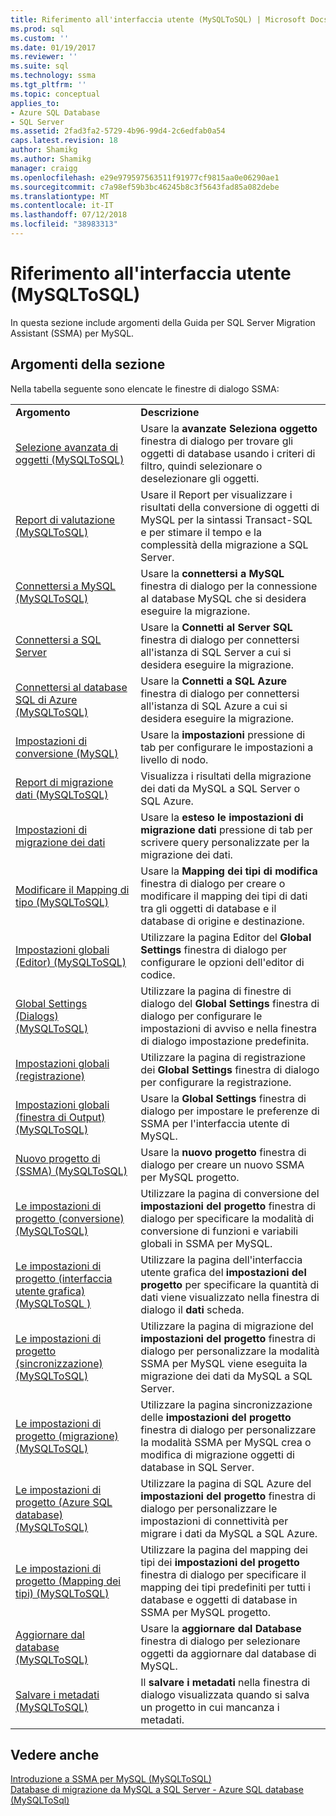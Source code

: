```yaml
---
title: Riferimento all'interfaccia utente (MySQLToSQL) | Microsoft Docs
ms.prod: sql
ms.custom: ''
ms.date: 01/19/2017
ms.reviewer: ''
ms.suite: sql
ms.technology: ssma
ms.tgt_pltfrm: ''
ms.topic: conceptual
applies_to:
- Azure SQL Database
- SQL Server
ms.assetid: 2fad3fa2-5729-4b96-99d4-2c6edfab0a54
caps.latest.revision: 18
author: Shamikg
ms.author: Shamikg
manager: craigg
ms.openlocfilehash: e29e979597563511f91977cf9815aa0e06290ae1
ms.sourcegitcommit: c7a98ef59b3bc46245b8c3f5643fad85a082debe
ms.translationtype: MT
ms.contentlocale: it-IT
ms.lasthandoff: 07/12/2018
ms.locfileid: "38983313"
---
```

# <a name="user-interface-reference-mysqltosql"></a>Riferimento all'interfaccia utente (MySQLToSQL)
In questa sezione include argomenti della Guida per SQL Server Migration Assistant (SSMA) per MySQL.  
  
## <a name="in-this-section"></a>Argomenti della sezione  
Nella tabella seguente sono elencate le finestre di dialogo SSMA:  
  
|||  
|-|-|  
|**Argomento**|**Descrizione**|  
|[Selezione avanzata di oggetti &#40;MySQLToSQL&#41;](../../ssma/mysql/advanced-object-selection-mysqltosql.md)|Usare la **avanzate Seleziona oggetto** finestra di dialogo per trovare gli oggetti di database usando i criteri di filtro, quindi selezionare o deselezionare gli oggetti.|  
|[Report di valutazione &#40;MySQLToSQL&#41;](../../ssma/mysql/assessment-report-mysqltosql.md)|Usare il Report per visualizzare i risultati della conversione di oggetti di MySQL per la sintassi Transact-SQL e per stimare il tempo e la complessità della migrazione a SQL Server.|  
|[Connettersi a MySQL &#40;MySQLToSQL&#41;](../../ssma/mysql/connect-to-mysql-mysqltosql.md)|Usare la **connettersi a MySQL** finestra di dialogo per la connessione al database MySQL che si desidera eseguire la migrazione.|  
|[Connettersi a SQL Server](http://msdn.microsoft.com/d73abd3a-80df-4293-b973-1723069db049)|Usare la **Connetti al Server SQL** finestra di dialogo per connettersi all'istanza di SQL Server a cui si desidera eseguire la migrazione.|  
|[Connettersi al database SQL di Azure &#40;MySQLToSQL&#41;](../../ssma/mysql/connect-to-azure-sql-db-mysqltosql.md)|Usare la **Connetti a SQL Azure** finestra di dialogo per connettersi all'istanza di SQL Azure a cui si desidera eseguire la migrazione.|  
|[Impostazioni di conversione (MySQL)](http://msdn.microsoft.com/f551cf6e-1575-4206-9cca-975b5b43a6b8)|Usare la **impostazioni** pressione di tab per configurare le impostazioni a livello di nodo.|  
|[Report di migrazione dati &#40;MySQLToSQL&#41;](../../ssma/mysql/data-migration-report-mysqltosql.md)|Visualizza i risultati della migrazione dei dati da MySQL a SQL Server o SQL Azure.|  
|[Impostazioni di migrazione dei dati](http://msdn.microsoft.com/9c396df4-5676-4f32-9c57-70d4f15f9b7a)|Usare la **esteso le impostazioni di migrazione dati** pressione di tab per scrivere query personalizzate per la migrazione dei dati.|  
|[Modificare il Mapping di tipo &#40;MySQLToSQL&#41;](../../ssma/mysql/edit-type-mapping-mysqltosql.md)|Usare la **Mapping dei tipi di modifica** finestra di dialogo per creare o modificare il mapping dei tipi di dati tra gli oggetti di database e il database di origine e destinazione.|  
|[Impostazioni globali &#40;Editor&#41; &#40;MySQLToSQL&#41;](../../ssma/mysql/global-settings-editor-mysqltosql.md)|Utilizzare la pagina Editor del **Global Settings** finestra di dialogo per configurare le opzioni dell'editor di codice.|  
|[Global Settings &#40;Dialogs&#41; &#40;MySQLToSQL&#41;](../../ssma/mysql/global-settings-dialogs-mysqltosql.md)|Utilizzare la pagina di finestre di dialogo del **Global Settings** finestra di dialogo per configurare le impostazioni di avviso e nella finestra di dialogo impostazione predefinita.|  
|[Impostazioni globali (registrazione)](http://msdn.microsoft.com/0d033492-5ec3-473a-8de1-821894ec9518)|Utilizzare la pagina di registrazione dei **Global Settings** finestra di dialogo per configurare la registrazione.|  
|[Impostazioni globali &#40;finestra di Output&#41; &#40;MySQLToSQL&#41;](../../ssma/mysql/global-settings-output-window-mysqltosql.md)|Usare la **Global Settings** finestra di dialogo per impostare le preferenze di SSMA per l'interfaccia utente di MySQL.|  
|[Nuovo progetto di &#40;SSMA&#41; &#40;MySQLToSQL&#41;](../../ssma/mysql/new-project-ssma-mysqltosql.md)|Usare la **nuovo progetto** finestra di dialogo per creare un nuovo SSMA per MySQL progetto.|  
|[Le impostazioni di progetto &#40;conversione&#41; &#40;MySQLToSQL&#41;](../../ssma/mysql/project-settings-conversion-mysqltosql.md)|Utilizzare la pagina di conversione del **impostazioni del progetto** finestra di dialogo per specificare la modalità di conversione di funzioni e variabili globali in SSMA per MySQL.|  
|[Le impostazioni di progetto &#40;interfaccia utente grafica&#41;&#40;MySQLToSQL  &#41;](../../ssma/mysql/project-settings-gui-mysqltosql.md)|Utilizzare la pagina dell'interfaccia utente grafica del **impostazioni del progetto** per specificare la quantità di dati viene visualizzato nella finestra di dialogo il **dati** scheda.|  
|[Le impostazioni di progetto &#40;sincronizzazione&#41; &#40;MySQLToSQL&#41;](../../ssma/mysql/project-settings-synchronization-mysqltosql.md)|Utilizzare la pagina di migrazione del **impostazioni del progetto** finestra di dialogo per personalizzare la modalità SSMA per MySQL viene eseguita la migrazione dei dati da MySQL a SQL Server.|  
|[Le impostazioni di progetto &#40;migrazione&#41; &#40;MySQLToSQL&#41;](../../ssma/mysql/project-settings-migration-mysqltosql.md)|Utilizzare la pagina sincronizzazione delle **impostazioni del progetto** finestra di dialogo per personalizzare la modalità SSMA per MySQL crea o modifica di migrazione oggetti di database in SQL Server.|  
|[Le impostazioni di progetto &#40;Azure SQL database&#41; &#40;MySQLToSQL&#41;](../../ssma/mysql/project-settings-azure-sql-db-mysqltosql.md)|Utilizzare la pagina di SQL Azure del **impostazioni del progetto** finestra di dialogo per personalizzare le impostazioni di connettività per migrare i dati da MySQL a SQL Azure.|  
|[Le impostazioni di progetto &#40;Mapping dei tipi&#41; &#40;MySQLToSQL&#41;](../../ssma/mysql/project-settings-type-mapping-mysqltosql.md)|Utilizzare la pagina del mapping dei tipi dei **impostazioni del progetto** finestra di dialogo per specificare il mapping dei tipi predefiniti per tutti i database e oggetti di database in SSMA per MySQL progetto.|  
|[Aggiornare dal database &#40;MySQLToSQL&#41;](../../ssma/mysql/refresh-from-database-mysqltosql.md)|Usare la **aggiornare dal Database** finestra di dialogo per selezionare oggetti da aggiornare dal database di MySQL.|  
|[Salvare i metadati &#40;MySQLToSQL&#41;](../../ssma/mysql/save-metadata-mysqltosql.md)|Il **salvare i metadati** nella finestra di dialogo visualizzata quando si salva un progetto in cui mancanza i metadati.|  
  
## <a name="see-also"></a>Vedere anche  
[Introduzione a SSMA per MySQL &#40;MySQLToSQL&#41;](../../ssma/mysql/getting-started-with-ssma-for-mysql-mysqltosql.md)  
[Database di migrazione da MySQL a SQL Server - Azure SQL database &#40;MySQLToSql&#41;](../../ssma/mysql/migrating-mysql-databases-to-sql-server-azure-sql-db-mysqltosql.md)  
  
